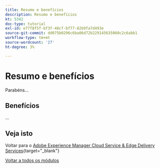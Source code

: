 ```yaml
---
title: Resumo e benefícios
description: Resumo e benefícios
kt: 5342
doc-type: tutorial
exl-id: e77f8f5f-bf3f-48cf-bf77-82b9fa7d493e
source-git-commit: dd075b0296c6ba06d72b229145635060c2c6abb1
workflow-type: tm+mt
source-wordcount: '27'
ht-degree: 3%

---
```


# Resumo e benefícios

Parabéns...

## Benefícios

...

## Veja isto

Voltar para o [Adobe Experience Manager Cloud Service &amp; Edge Delivery Services](./aemcs.md){target="_blank"}

[Voltar a todos os módulos](../../../overview.md)
